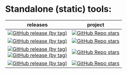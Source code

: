 # Standalone (static) tools:
| releases                                                                                                                                                                                                                                                                                                                                                                                                                                          | project                                                                                                                                                   |
|---------------------------------------------------------------------------------------------------------------------------------------------------------------------------------------------------------------------------------------------------------------------------------------------------------------------------------------------------------------------------------------------------------------------------------------------------|-----------------------------------------------------------------------------------------------------------------------------------------------------------|
| [![GitHub release (by tag)](https://img.shields.io/github/downloads/hemnstill/StandaloneTools/bsdtar-3.6.1/total?label=⭳%20bsdtar-3.6.1)](https://github.com/hemnstill/StandaloneTools/releases/tag/bsdtar-3.6.1)                                                                                                                                                                                                                                 | [![GitHub Repo stars](https://img.shields.io/github/stars/libarchive/libarchive?style=social&label=libarchive)](https://github.com/libarchive/libarchive) |
| [![GitHub release (by tag)](https://img.shields.io/github/downloads/hemnstill/StandaloneTools/pcre2grep-10.39/total?label=⭳%20pcre2grep-10.39)](https://github.com/hemnstill/StandaloneTools/releases/tag/pcre2grep-10.39)                                                                                                                                                                                                                        | [![GitHub Repo stars](https://img.shields.io/github/stars/PhilipHazel/pcre2?style=social&label=PCRE2)](https://github.com/PhilipHazel/pcre2)              |
| [![GitHub release (by tag)](https://img.shields.io/github/downloads/hemnstill/StandaloneTools/openssl-3.0.1/total?label=⭳%20openssl-3.0.1)](https://github.com/hemnstill/StandaloneTools/releases/tag/openssl-3.0.1) <br/>[![GitHub release (by tag)](https://img.shields.io/github/downloads/hemnstill/StandaloneTools/openssl-1_1_1m/total?label=⭳%20openssl-1_1_1m)](https://github.com/hemnstill/StandaloneTools/releases/tag/openssl-1_1_1m) | [![GitHub Repo stars](https://img.shields.io/github/stars/openssl/openssl?style=social&label=OpenSSL)](https://github.com/openssl/openssl)                |
| [![GitHub release (by tag)](https://img.shields.io/github/downloads/hemnstill/StandaloneTools/far2l-2.4.0-beta/total?label=⭳%20far2l-2.4.0-beta)](https://github.com/hemnstill/StandaloneTools/releases/tag/far2l-2.4.0-beta)                                                                                                                                                                                                                     | [![GitHub Repo stars](https://img.shields.io/github/stars/elfmz/far2l?style=social&label=far2l)](https://github.com/elfmz/far2l)                          |
